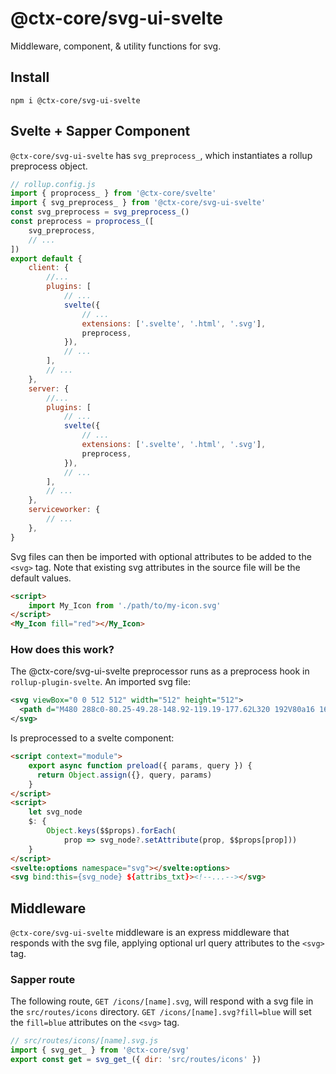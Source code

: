 # @ctx-core/svg-ui-svelte

Middleware, component, & utility functions for svg.

## Install

```shell
npm i @ctx-core/svg-ui-svelte
```

## Svelte + Sapper Component

`@ctx-core/svg-ui-svelte` has `svg_preprocess_`, which instantiates a rollup preprocess object.

```javascript
// rollup.config.js
import { proprocess_ } from '@ctx-core/svelte'
import { svg_preprocess_ } from '@ctx-core/svg-ui-svelte'
const svg_preprocess = svg_preprocess_()
const preprocess = proprocess_([
	svg_preprocess,
	// ...
])
export default {
	client: {
		//...
		plugins: [
			// ...
			svelte({
				// ...
				extensions: ['.svelte', '.html', '.svg'],
				preprocess,
			}),
			// ...
		],
		// ...
	},
	server: {
		//...
		plugins: [
			// ...
			svelte({
				// ...
				extensions: ['.svelte', '.html', '.svg'],
				preprocess,
			}),
			// ...
		],
		// ...
	},
	serviceworker: {
		// ...
	},
}
```

Svg files can then be imported with optional attributes to be added to the `<svg>` tag.
Note that existing svg attributes in the source file will be the default values.

```html
<script>
	import My_Icon from './path/to/my-icon.svg'
</script>
<My_Icon fill="red"></My_Icon>

```

### How does this work?

The @ctx-core/svg-ui-svelte preprocessor runs as a preprocess hook in `rollup-plugin-svelte`.
An imported svg file:

```svg
<svg viewBox="0 0 512 512" width="512" height="512">
  <path d="M480 288c0-80.25-49.28-148.92-119.19-177.62L320 192V80a16 16 0 0 0-16-16h-96a16 16 0 0 0-16 16v112l-40.81-81.62C81.28 139.08 32 207.75 32 288v64h448zm16 96H16a16 16 0 0 0-16 16v32a16 16 0 0 0 16 16h480a16 16 0 0 0 16-16v-32a16 16 0 0 0-16-16z"/>
</svg>
```

Is preprocessed to a svelte component:

```html
<script context="module">
	export async function preload({ params, query }) {
	  return Object.assign({}, query, params)
	}
</script>
<script>
	let svg_node
	$: {
		Object.keys($$props).forEach(
			prop => svg_node?.setAttribute(prop, $$props[prop]))
	}
</script>
<svelte:options namespace="svg"></svelte:options>
<svg bind:this={svg_node} ${attribs_txt}><!--...--></svg>
```

## Middleware

`@ctx-core/svg-ui-svelte` middleware is an express middleware that responds with the svg file,
	applying optional url query attributes to the `<svg>` tag.
	
### Sapper route

The following route, `GET /icons/[name].svg`,
	will respond with a svg file in the `src/routes/icons` directory.
`GET /icons/[name].svg?fill=blue` will set the `fill=blue` attributes on the `<svg>` tag.

```javascript
// src/routes/icons/[name].svg.js
import { svg_get_ } from '@ctx-core/svg'
export const get = svg_get_({ dir: 'src/routes/icons' })
```
